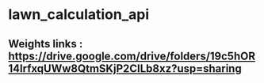 # lawn_calculation_api
## Weights links : https://drive.google.com/drive/folders/19c5hOR14lrfxqUWw8QtmSKjP2CILb8xz?usp=sharing
